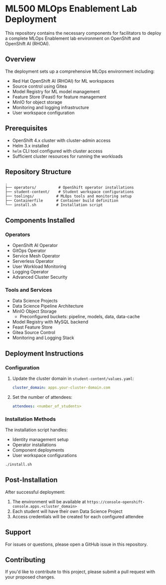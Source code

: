 # ML500 MLOps Enablement Lab Deployment

This repository contains the necessary components for facilitators to deploy a complete MLOps Enablement lab environment on OpenShift and OpenShift AI (RHOAI).

## Overview

The deployment sets up a comprehensive MLOps environment including:

- Red Hat OpenShift AI (RHOAI) for ML workspaces
- Source control using Gitea
- Model Registry for ML model management
- Feature Store (Feast) for feature management
- MinIO for object storage
- Monitoring and logging infrastructure
- User workspace configuration

## Prerequisites

- OpenShift 4.x cluster with cluster-admin access
- Helm 3.x installed
- `helm` CLI tool configured with cluster access
- Sufficient cluster resources for running the workloads

## Repository Structure

```
.
├── operators/          # OpenShift operator installations
├── student-content/    # Student workspace configurations
├── toolings/          # MLOps tools and monitoring setup
├── Containerfile      # Container build definition
└── install.sh         # Installation script
```

## Components Installed

### Operators
- OpenShift AI Operator
- GitOps Operator
- Service Mesh Operator
- Serverless Operator
- User Workload Monitoring
- Logging Operator
- Advanced Cluster Security

### Tools and Services
- Data Science Projects
- Data Science Pipeline Architecture
- MinIO Object Storage
  - Preconfigured buckets: pipeline, models, data, data-cache
- Model Registry with MySQL backend
- Feast Feature Store
- Gitea Source Control
- Monitoring and Logging Stack

## Deployment Instructions

### Configuration

1. Update the cluster domain in `student-content/values.yaml`:
   ```yaml
   cluster_domain: apps.your-cluster-domain.com
   ```

2. Set the number of attendees:
   ```yaml
   attendees: <number_of_students>
   ```

### Installation Methods

The installation script handles:
- Identity management setup
- Operator installations
- Component deployments
- User workspace configurations

```bash
./install.sh
```

## Post-Installation

After successful deployment:
1. The environment will be available at `https://console-openshift-console.apps.<cluster_domain>`
2. Each student will have their own Data Science Project
3. Access credentials will be created for each configured attendee

## Support

For issues or questions, please open a GitHub issue in this repository.

## Contributing

If you'd like to contribute to this project, please submit a pull request with your proposed changes.
